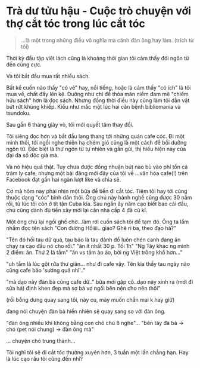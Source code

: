 # Trà dư tửu hậu - Cuộc trò chuyện với thợ cắt tóc trong lúc cắt tóc

>...là một trong những điều vô nghĩa mà cánh đàn ông hay làm. (trích từ tôi)

Thời kỳ đầu tập viêt lách cũng là khoảng thời gian tôi cảm thấy đói ngôn từ đến cùng cực.

Và tôi bắt đầu mua rất nhiều sách.

Bất kể cuốn nào thấy "có vẻ" hay, nổi tiếng, hoặc là cảm thấy "có ích" là tôi mua về, chất đầy lên kệ. Dường như chỉ để thỏa mãn niềm đam mê "chiếm hữu sách" hơn là đọc sách. Nhưng đồng thời điều này cũng làm tôi dằn vặt bứt rứt khủng khiếp. Kiểu như mắc một lúc hai căn bệnh bibliomania và tsundoku.

Sau gần 6 tháng giày vò, tôi mới quyết tâm thay đổi.

Tôi siêng đọc hơn và bắt đầu lang thang tới những quán cafe cóc. Đi một mình thôi, tới ngồi nghe thiên hạ chém gió cũng là một cách để bồi dưỡng ngôn từ. Đặc biệt là thứ ngôn từ tự nhiên và gần gũi, thị hiếu hiện nay của đại đa số độc giả mà.

Và nó hiệu quả thật. Tuy chưa được đồng nhuận bút nào bù vào phí tổn cả trăm ly cafe, nhưng một bài đăng mới đây của tôi về ...văn hóa cafe(!) trên Facebook đạt gần hai ngàn lượt like và chia sẻ.

Cơ mà hôm nay phải nhịn một bữa để tiền đi cắt tóc. Tiệm tôi hay tới cũng thuộc dạng "cóc" bình dân thôi. Ông chú này hành nghề cũng được 30 năm rồi, từ lúc tôi còn ở tít tận Cuba kia. Sau ngần ấy năm cạo biết bao cái đầu, chú cũng dành đủ tiền xây mới lại căn nhà cấp 4 đã cũ kĩ.

Một ông chú lại ngồi ghế chờ...làm rơi cuốn sách tôi để tạm đó.
Ông ta lẩm nhẩm đọc tên sách "Con đường Hồiiii.. giáo? Ghê ri ba, theo đạo hả?"

"Tên đó hối tau dữ quá, tau bảo là tau đành đổ luôn chén canh đang ăn chạy ra cạo đầu nó cho rồi."
"ăn ít nhất 30 p. Tối 1h"
"Ng Tây khác ng mình 2 điểm: ăn. Thứ 2 là tắm"
"ăn vs tắm ào ào, bởi ng Việt trông khổ hơn..."

"uh tắm là lúc gột rửa thư giãn... như đi cafe vậy. Tên kia thấy tau ngày nào cũng cafe bảo 'sướng quá nhỉ'.."

"mà dạo này đàn bà cũng cafe dữ.."
bữa mới gặp cô..dạo này xinh ra (mới đi sửa hả) định khen đẹp mà sợ bà vợ ngồi bên nện cho nên thôi"

(rồi bỗng dưng quay sang tôi, này cu, mày muốn chấn mai k hay giữ)

đang nói chuyện đàn bà hiển nhiên sẽ quay sang so với đàn ông.

"đàn ông nhiều khi không bằng con chó chú 8 nghe"...
"bên tây đà bà -> chó (pet nói chung) -> đàn ông mà"

... chuyện chó trung thành...

Tôi nghĩ tôi sẽ đi cắt tóc thường xuyên hơn, 3 tuần một lần chẳng hạn. Hay là lúc cạo râu tôi cũng đến nhỉ?